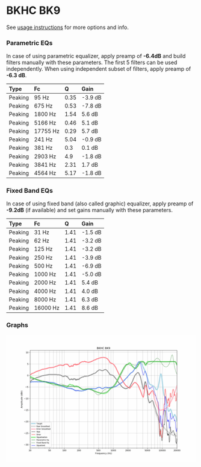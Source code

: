# BKHC BK9
See [usage instructions](https://github.com/jaakkopasanen/AutoEq#usage) for more options and info.

### Parametric EQs
In case of using parametric equalizer, apply preamp of **-6.4dB** and build filters manually
with these parameters. The first 5 filters can be used independently.
When using independent subset of filters, apply preamp of **-6.3 dB**.

| Type    | Fc       |    Q | Gain    |
|:--------|:---------|:-----|:--------|
| Peaking | 95 Hz    | 0.35 | -3.9 dB |
| Peaking | 675 Hz   | 0.53 | -7.8 dB |
| Peaking | 1800 Hz  | 1.54 | 5.6 dB  |
| Peaking | 5166 Hz  | 0.46 | 5.1 dB  |
| Peaking | 17755 Hz | 0.29 | 5.7 dB  |
| Peaking | 241 Hz   | 5.04 | -0.9 dB |
| Peaking | 381 Hz   | 0.3  | 0.1 dB  |
| Peaking | 2903 Hz  | 4.9  | -1.8 dB |
| Peaking | 3841 Hz  | 2.31 | 1.7 dB  |
| Peaking | 4564 Hz  | 5.17 | -1.8 dB |

### Fixed Band EQs
In case of using fixed band (also called graphic) equalizer, apply preamp of **-9.2dB**
(if available) and set gains manually with these parameters.

| Type    | Fc       |    Q | Gain    |
|:--------|:---------|:-----|:--------|
| Peaking | 31 Hz    | 1.41 | -1.5 dB |
| Peaking | 62 Hz    | 1.41 | -3.2 dB |
| Peaking | 125 Hz   | 1.41 | -3.2 dB |
| Peaking | 250 Hz   | 1.41 | -3.9 dB |
| Peaking | 500 Hz   | 1.41 | -6.9 dB |
| Peaking | 1000 Hz  | 1.41 | -5.0 dB |
| Peaking | 2000 Hz  | 1.41 | 5.4 dB  |
| Peaking | 4000 Hz  | 1.41 | 4.0 dB  |
| Peaking | 8000 Hz  | 1.41 | 6.3 dB  |
| Peaking | 16000 Hz | 1.41 | 8.6 dB  |

### Graphs
![](./BKHC%20BK9.png)